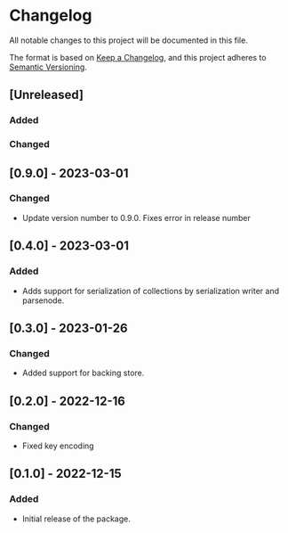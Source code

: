 # Changelog

All notable changes to this project will be documented in this file.

The format is based on [Keep a Changelog](https://keepachangelog.com/en/1.0.0/),
and this project adheres to [Semantic Versioning](https://semver.org/spec/v2.0.0.html).

## [Unreleased]

### Added

### Changed

## [0.9.0] - 2023-03-01

### Changed

- Update version number to 0.9.0. Fixes error in release number

## [0.4.0] - 2023-03-01

### Added

- Adds support for serialization of collections by serialization writer and parsenode.

## [0.3.0] - 2023-01-26

### Changed

- Added support for backing store.

## [0.2.0] - 2022-12-16

### Changed

- Fixed key encoding

## [0.1.0] - 2022-12-15

### Added

- Initial release of the package.
